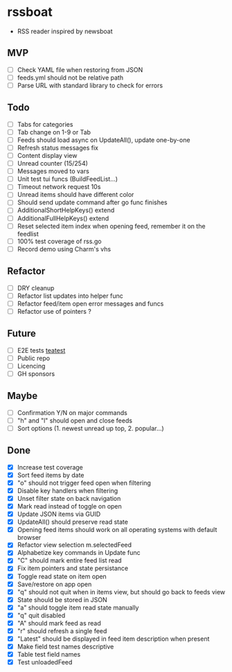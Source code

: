 # rssboat
- RSS reader inspired by newsboat

## MVP
- [ ] Check YAML file when restoring from JSON
- [ ] feeds.yml should not be relative path
- [ ] Parse URL with standard library to check for errors

## Todo
- [ ] Tabs for categories
- [ ] Tab change on 1-9 or Tab
- [ ] Feeds should load async on UpdateAll(), update one-by-one
- [ ] Refresh status messages fix
- [ ] Content display view
- [ ] Unread counter (15/254)
- [ ] Messages moved to vars
- [ ] Unit test tui funcs (BuildFeedList...)
- [ ] Timeout network request 10s
- [ ] Unread items should have different color
- [ ] Should send update command after go func finishes
- [ ] AdditionalShortHelpKeys() extend
- [ ] AdditionalFullHelpKeys() extend
- [ ] Reset selected item index when opening feed, remember it on the feedlist
- [ ] 100% test coverage of rss.go
- [ ] Record demo using Charm's vhs

## Refactor
- [ ] DRY cleanup
- [ ] Refactor list updates into helper func
- [ ] Refactor feed/item open error messages and funcs
- [ ] Refactor use of pointers ?

## Future
- [ ] E2E tests [teatest](https://github.com/caarlos0/teatest-example/blob/main/main_test.go)
- [ ] Public repo
- [ ] Licencing
- [ ] GH sponsors

## Maybe
- [ ] Confirmation Y/N on major commands
- [ ] "h" and "l" should open and close feeds
- [ ] Sort options (1. newest unread up top, 2. popular...)

## Done
- [x] Increase test coverage
- [x] Sort feed items by date
- [x] "o" should not trigger feed open when filtering
- [x] Disable key handlers when filtering
- [x] Unset filter state on back navigation
- [x] Mark read instead of toggle on open
- [x] Update JSON items via GUID
- [x] UpdateAll() should preserve read state
- [x] Opening feed items should work on all operating systems with default browser
- [x] Refactor view selection m.selectedFeed
- [x] Alphabetize key commands in Update func
- [x] "C" should mark entire feed list read
- [x] Fix item pointers and state persistance
- [x] Toggle read state on item open
- [x] Save/restore on app open
- [x] "q" should not quit when in items view, but should go back to feeds view
- [x] State should be stored in JSON
- [x] "a" should toggle item read state manually
- [x] "q" quit disabled
- [x] "A" should mark feed as read
- [x] "r" should refresh a single feed
- [x] "Latest" should be displayed in feed item description when present
- [x] Make field test names descriptive
- [x] Table test field names
- [x] Test unloadedFeed
